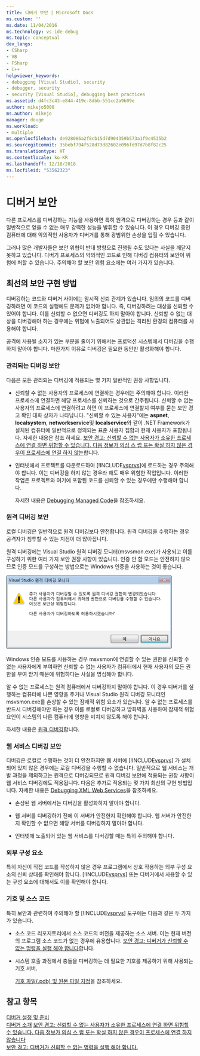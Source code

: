 ```yaml
---
title: 디버거 보안 | Microsoft Docs
ms.custom: ''
ms.date: 11/04/2016
ms.technology: vs-ide-debug
ms.topic: conceptual
dev_langs:
- CSharp
- VB
- FSharp
- C++
helpviewer_keywords:
- debugging [Visual Studio], security
- debugger, security
- security [Visual Studio], debugging best practices
ms.assetid: d4fc3c43-e844-419c-8dbb-551cc2a9b09e
author: mikejo5000
ms.author: mikejo
manager: douge
ms.workload:
- multiple
ms.openlocfilehash: de928086a2f8cb15d7d904359b573a1f9c4535b2
ms.sourcegitcommit: 35bebf794f528d73d82602e096fd97d7b8f82c25
ms.translationtype: HT
ms.contentlocale: ko-KR
ms.lasthandoff: 12/18/2018
ms.locfileid: "53562323"
---
```

# <a name="debugger-security"></a>디버거 보안
다른 프로세스를 디버깅하는 기능을 사용하면 특히 원격으로 디버깅하는 경우 등과 같이 일반적으로 얻을 수 없는 매우 강력한 성능을 발휘할 수 있습니다. 이 경우 디버깅 중인 컴퓨터에 대해 악의적인 사용자가 디버거를 통해 광범위한 손상을 입힐 수 있습니다.  
  
 그러나 많은 개발자들은 보안 위협이 반대 방향으로 진행될 수도 있다는 사실을 깨닫지 못하고 있습니다. 디버기 프로세스의 악의적인 코드로 인해 디버깅 컴퓨터의 보안이 위험에 처할 수 있습니다. 주의해야 할 보안 위험 요소에는 여러 가지가 있습니다.  
  
## <a name="security-best-practices"></a>최선의 보안 구현 방법  
 디버깅하는 코드와 디버거 사이에는 암시적 신뢰 관계가 있습니다. 임의의 코드를 디버깅하려면 이 코드의 실행에도 문제가 없어야 합니다. 즉, 디버깅하려는 대상을 신뢰할 수 있어야 합니다. 이를 신뢰할 수 없으면 디버깅도 하지 말아야 합니다. 신뢰할 수 없는 대상을 디버깅해야 하는 경우에는 위험에 노출되어도 상관없는 격리된 환경의 컴퓨터를 사용해야 합니다.  
  
 공격에 사용될 소지가 있는 부분을 줄이기 위해서는 프로덕션 시스템에서 디버깅을 수행하지 말아야 합니다. 마찬가지 이유로 디버깅은 필요한 동안만 활성화해야 합니다.  
  
### <a name="managed-debugging-security"></a>관리되는 디버깅 보안  
 다음은 모든 관리되는 디버깅에 적용되는 몇 가지 일반적인 권장 사항입니다.  
  
- 신뢰할 수 없는 사용자의 프로세스에 연결하는 경우에는 주의해야 합니다. 이러한 프로세스에 연결하면 해당 프로세스를 신뢰하는 것으로 간주됩니다. 신뢰할 수 없는 사용자의 프로세스에 연결하려고 하면 이 프로세스에 연결할지 여부를 묻는 보안 경고 확인 대화 상자가 나타납니다. "신뢰할 수 있는 사용자"에는 **aspnet**, **localsystem**, **networkservice**및 **localservice**와 같이 .NET Framework가 설치된 컴퓨터에 일반적으로 정의되는 표준 사용자 집합과 현재 사용자가 포함됩니다. 자세한 내용은 참조 하세요. [보안 경고: 신뢰할 수 없는 사용자가 소유한 프로세스에 연결 하면 위험할 수 있습니다. 다음 정보가 의심 스 럽 또는 확실 하지 않은 경우이 프로세스에 연결 하지 않는](../debugger/security-warning-attaching-to-a-process-owned-by-an-untrusted-user.md)합니다.  
  
- 인터넷에서 프로젝트를 다운로드하여 [!INCLUDE[vsprvs](../code-quality/includes/vsprvs_md.md)]에 로드하는 경우 주의해야 합니다. 이는 디버깅을 하지 않는 경우라 해도 매우 위험한 작업입니다. 이러한 작업은 프로젝트와 여기에 포함된 코드를 신뢰할 수 있는 경우에만 수행해야 합니다.  
  
  자세한 내용은 [Debugging Managed Code](../debugger/debugging-managed-code.md)을 참조하세요.  
  
### <a name="remote-debugging-security"></a>원격 디버깅 보안  
 로컬 디버깅은 일반적으로 원격 디버깅보다 안전합니다. 원격 디버깅을 수행하는 경우 공격자가 침투할 수 있는 지점이 더 많아집니다.  
  
 원격 디버깅에는 Visual Studio 원격 디버깅 모니터(msvsmon.exe)가 사용되고 이를 구성하기 위한 여러 가지 보안 권장 사항이 있습니다. 인증 안 함 모드는 안전하지 않으므로 인증 모드를 구성하는 방법으로는 Windows 인증을 사용하는 것이 좋습니다.  
  
 ![오류 대화 상자가](../debugger/media/dbg_err_remotepermissionschanged.png "DBG_ERR_RemotePermissionsChanged")  
  
 Windows 인증 모드를 사용하는 경우 msvsmon에 연결할 수 있는 권한을 신뢰할 수 없는 사용자에게 부여하면 신뢰할 수 없는 사용자가 컴퓨터에서 현재 사용자의 모든 권한을 부여 받기 때문에 위험하다는 사실을 명심해야 합니다.  
  
 알 수 없는 프로세스는 원격 컴퓨터에서 디버깅하지 말아야 합니다. 이 경우 디버거를 실행하는 컴퓨터에 나쁜 영향을 주거나 Visual Studio 원격 디버깅 모니터인 msvsmon.exe를 손상할 수 있는 잠재적 위험 요소가 있습니다. 알 수 없는 프로세스를 반드시 디버깅해야만 하는 경우 이를 로컬로 디버깅하고 방화벽을 사용하여 잠재적 위험 요인이 시스템의 다른 컴퓨터에 영향을 미치지 않도록 해야 합니다.  
  
 자세한 내용은 [원격 디버깅](../debugger/remote-debugging.md)합니다.  
  
### <a name="web-services-debugging-security"></a>웹 서비스 디버깅 보안  
 디버깅은 로컬로 수행하는 것이 더 안전하지만 웹 서버에 [!INCLUDE[vsprvs](../code-quality/includes/vsprvs_md.md)] 가 설치되어 있지 않은 경우에는 로컬 디버깅을 수행할 수 없습니다. 일반적으로 웹 서비스는 개발 과정을 제외하고는 원격으로 디버깅되므로 원격 디버깅 보안에 적용되는 권장 사항이 웹 서비스 디버깅에도 적용됩니다. 다음은 추가로 적용되는 몇 가지 최선의 구현 방법입니다. 자세한 내용은 [Debugging XML Web Services](https://msdn.microsoft.com/library/c900b137-9fbd-4f59-91b5-9c2c6ce06f00)을 참조하세요.  
  
-   손상된 웹 서버에서는 디버깅을 활성화하지 말아야 합니다.  
  
-   웹 서버를 디버깅하기 전에 이 서버가 안전한지 확인해야 합니다. 웹 서버가 안전한지 확인할 수 없으면 해당 서버를 디버깅하지 말아야 합니다.  
  
-   인터넷에 노출되어 있는 웹 서비스를 디버깅할 때는 특히 주의해야 합니다.  
  
### <a name="external-components"></a>외부 구성 요소  
 특히 자신이 직접 코드를 작성하지 않은 경우 프로그램에서 상호 작용하는 외부 구성 요소의 신뢰 상태를 확인해야 합니다. [!INCLUDE[vsprvs](../code-quality/includes/vsprvs_md.md)] 또는 디버거에서 사용할 수 있는 구성 요소에 대해서도 이를 확인해야 합니다.  
  
### <a name="symbols-and-source-code"></a>기호 및 소스 코드  
 특히 보안과 관련하여 주의해야 할 [!INCLUDE[vsprvs](../code-quality/includes/vsprvs_md.md)] 도구에는 다음과 같은 두 가지가 있습니다.  
  
- 소스 코드 리포지토리에서 소스 코드의 버전을 제공하는 소스 서버. 이는 현재 버전의 프로그램 소스 코드가 없는 경우에 유용합니다. [보안 경고: 디버거가 신뢰할 수 없는 명령을 실행 해야 합니다](../debugger/security-warning-debugger-must-execute-untrusted-command.md)합니다.  
  
- 시스템 호출 과정에서 충돌을 디버깅하는 데 필요한 기호를 제공하기 위해 사용되는 기호 서버.  
  
  [기호 파일(.pdb) 및 원본 파일 지정](../debugger/specify-symbol-dot-pdb-and-source-files-in-the-visual-studio-debugger.md)을 참조하세요.  
  
## <a name="see-also"></a>참고 항목  
 [디버거 설정 및 준비](../debugger/debugger-settings-and-preparation.md)   
 [디버거 소개](../debugger/debugger-feature-tour.md) [보안 경고: 신뢰할 수 없는 사용자가 소유한 프로세스에 연결 하면 위험할 수 있습니다. 다음 정보가 의심 스 럽 또는 확실 하지 않은 경우이 프로세스에 연결 하지 않습니다](../debugger/security-warning-attaching-to-a-process-owned-by-an-untrusted-user.md)   
 [보안 경고: 디버거가 신뢰할 수 없는 명령을 실행 해야 합니다.](../debugger/security-warning-debugger-must-execute-untrusted-command.md)